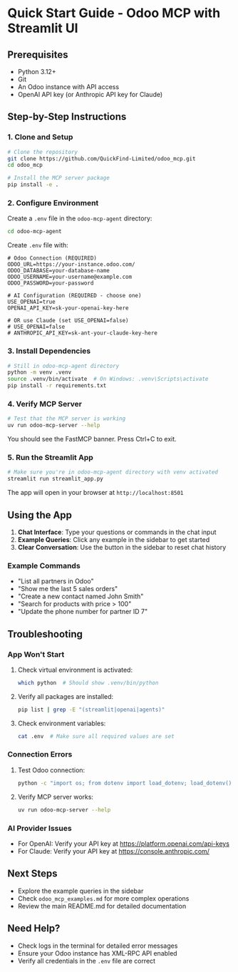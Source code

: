 # Quick Start Guide - Odoo MCP with Streamlit UI

## Prerequisites

- Python 3.12+
- Git
- An Odoo instance with API access
- OpenAI API key (or Anthropic API key for Claude)

## Step-by-Step Instructions

### 1. Clone and Setup

```bash
# Clone the repository
git clone https://github.com/QuickFind-Limited/odoo_mcp.git
cd odoo_mcp

# Install the MCP server package
pip install -e .
```

### 2. Configure Environment

Create a `.env` file in the `odoo-mcp-agent` directory:

```bash
cd odoo-mcp-agent
```

Create `.env` file with:

```env
# Odoo Connection (REQUIRED)
ODOO_URL=https://your-instance.odoo.com/
ODOO_DATABASE=your-database-name
ODOO_USERNAME=your-username@example.com
ODOO_PASSWORD=your-password

# AI Configuration (REQUIRED - choose one)
USE_OPENAI=true
OPENAI_API_KEY=sk-your-openai-key-here

# OR use Claude (set USE_OPENAI=false)
# USE_OPENAI=false
# ANTHROPIC_API_KEY=sk-ant-your-claude-key-here
```

### 3. Install Dependencies

```bash
# Still in odoo-mcp-agent directory
python -m venv .venv
source .venv/bin/activate  # On Windows: .venv\Scripts\activate
pip install -r requirements.txt
```

### 4. Verify MCP Server

```bash
# Test that the MCP server is working
uv run odoo-mcp-server --help
```

You should see the FastMCP banner. Press Ctrl+C to exit.

### 5. Run the Streamlit App

```bash
# Make sure you're in odoo-mcp-agent directory with venv activated
streamlit run streamlit_app.py
```

The app will open in your browser at `http://localhost:8501`

## Using the App

1. **Chat Interface**: Type your questions or commands in the chat input
2. **Example Queries**: Click any example in the sidebar to get started
3. **Clear Conversation**: Use the button in the sidebar to reset chat history

### Example Commands

- "List all partners in Odoo"
- "Show me the last 5 sales orders"
- "Create a new contact named John Smith"
- "Search for products with price > 100"
- "Update the phone number for partner ID 7"

## Troubleshooting

### App Won't Start

1. Check virtual environment is activated:
   ```bash
   which python  # Should show .venv/bin/python
   ```

2. Verify all packages are installed:
   ```bash
   pip list | grep -E "(streamlit|openai|agents)"
   ```

3. Check environment variables:
   ```bash
   cat .env  # Make sure all required values are set
   ```

### Connection Errors

1. Test Odoo connection:
   ```bash
   python -c "import os; from dotenv import load_dotenv; load_dotenv(); print(os.getenv('ODOO_URL'))"
   ```

2. Verify MCP server works:
   ```bash
   uv run odoo-mcp-server --help
   ```

### AI Provider Issues

- For OpenAI: Verify your API key at https://platform.openai.com/api-keys
- For Claude: Verify your API key at https://console.anthropic.com/

## Next Steps

- Explore the example queries in the sidebar
- Check `odoo_mcp_examples.md` for more complex operations
- Review the main README.md for detailed documentation

## Need Help?

- Check logs in the terminal for detailed error messages
- Ensure your Odoo instance has XML-RPC API enabled
- Verify all credentials in the `.env` file are correct
